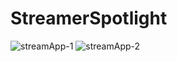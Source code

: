 # StreamerSpotlight

![streamApp-1](https://github.com/necip-yolcu/StreamerSpotlight/assets/43618473/c7d2e984-192a-4240-98ef-50fcf177d419)
![streamApp-2](https://github.com/necip-yolcu/StreamerSpotlight/assets/43618473/31b45f45-a1e8-4040-990e-fed102c239fb)
